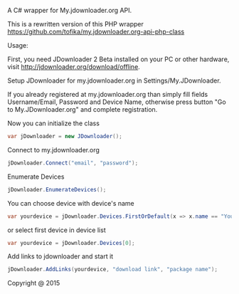 A C# wrapper for My.jdownloader.org API.

This is a rewritten version of this PHP wrapper https://github.com/tofika/my.jdownloader.org-api-php-class

Usage:

First, you need JDownloader 2 Beta installed on your PC or other hardware, visit http://jdownloader.org/download/offline.


Setup JDownloader for my.jdownloader.org in Settings/My.JDownloader.


If you already registered at my.jdownloader.org than simply fill fields Username/Email, Password and Device Name, otherwise press button "Go to My.JDownloader.org" and complete registration.


Now you can initialize the class
```C#
var jDownloader = new JDownloader();
```
Connect to my.jdownloader.org
```C#
jDownloader.Connect("email", "password");
```
Enumerate Devices
```C#
jDownloader.EnumerateDevices();
```
You can choose device with device's name
```C#
var yourdevice = jDownloader.Devices.FirstOrDefault(x => x.name == "Your device's name");
```
or select first device in device list
```C#
var yourdevice = jDownloader.Devices[0];
```
Add links to jdownloader and start it
```C#
jDownloader.AddLinks(yourdevice, "download link", "package name");
```
Copyright @ 2015
